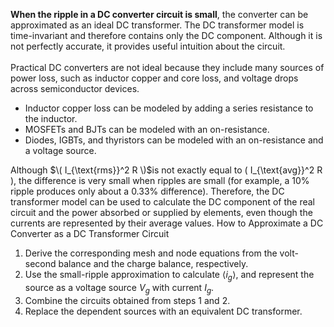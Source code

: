  **When the ripple in a DC converter circuit is small**, the converter can be approximated as an ideal DC transformer. The DC transformer model is time-invariant and therefore
contains only the DC component. Although it is not perfectly accurate, it provides useful intuition about the circuit.
 <br><br> Practical DC converters are not ideal because they include many sources of power loss, such as inductor copper and core loss, and voltage drops across semiconductor devices.
- Inductor copper loss can be modeled by adding a series resistance to the inductor.
- MOSFETs and BJTs can be modeled with an on-resistance.
- Diodes, IGBTs, and thyristors can be modeled with an on-resistance and a voltage source.

 Although $\( I_{\text{rms}}^2 R \)$is not exactly equal to \( I_{\text{avg}}^2 R \), the difference is very small when ripples are small (for example, a 10% ripple produces only about a 0.33% difference).
Therefore, the DC transformer model can be used to calculate the DC component of the real circuit and the power absorbed or supplied by elements, even though the currents are represented
by their average values.
How to Approximate a DC Converter as a DC Transformer Circuit
1.	Derive the corresponding mesh and node equations from the volt-second balance and the charge balance, respectively.
2.	Use the small-ripple approximation to calculate $\langle i_g \rangle$, and represent the source as a voltage source $V_g$ with current $I_g$.
3.	Combine the circuits obtained from steps 1 and 2.
4.	Replace the dependent sources with an equivalent DC transformer.

